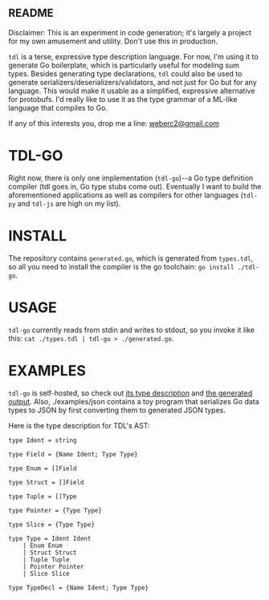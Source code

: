 README
------

Disclaimer: This is an experiment in code generation; it's largely a project
for my own amusement and utility. Don't use this in production.

`tdl` is a terse, expressive type description language. For now, I'm using it
to generate Go boilerplate, which is particularly useful for modeling sum
types. Besides generating type declarations, `tdl` could also be used to
generate serializers/deserializers/validators, and not just for Go but for any
language. This would make it usable as a simplified, expressive alternative for
protobufs. I'd really like to use it as the type grammar of a ML-like language
that compiles to Go.

If any of this interests you, drop me a line: weberc2@gmail.com

# TDL-GO

Right now, there is only one implementation (`tdl-go`)--a Go type definition
compiler (tdl goes in, Go type stubs come out). Eventually I want to build the
aforementioned applications as well as compilers for other languages
(`tdl-py` and `tdl-js` are high on my list).


# INSTALL

The repository contains `generated.go`, which is generated from `types.tdl`, so
all you need to install the compiler is the go toolchain: `go install
./tdl-go`.

# USAGE

`tdl-go` currently reads from stdin and writes to stdout, so you invoke it like
this: `cat ./types.tdl | tdl-go > ./generated.go`.

# EXAMPLES

`tdl-go` is self-hosted, so check out [its type description][0] and [the
generated output][1]. Also, ./examples/json contains a toy program that
serializes Go data types to JSON by first converting them to generated JSON
types.

Here is the type description for TDL's AST:

```
type Ident = string

type Field = {Name Ident; Type Type}

type Enum = []Field

type Struct = []Field

type Tuple = []Type

type Pointer = {Type Type}

type Slice = {Type Type}

type Type = Ident Ident
    | Enum Enum
    | Struct Struct
    | Tuple Tuple
    | Pointer Pointer
    | Slice Slice

type TypeDecl = {Name Ident; Type Type}
```

[0]:./tdl-go/types.tdl
[1]:./tdl-go/generated.go
